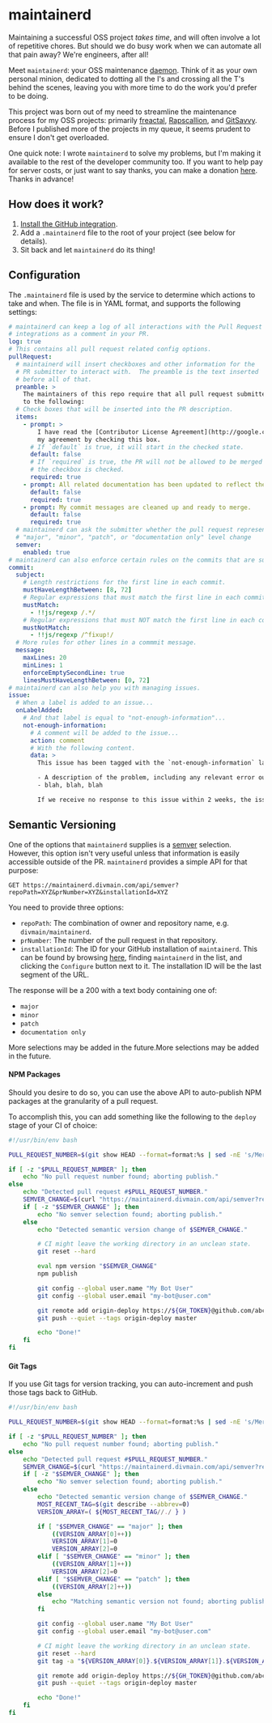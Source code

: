 # maintainerd

Maintaining a successful OSS project _takes time_, and will often involve a lot of repetitive chores.  But should we do busy work when we can automate all that pain away?  We're engineers, after all!

Meet `maintainerd`: your OSS maintenance [daemon][1].  Think of it as your own personal minion, dedicated to dotting all the I's and crossing all the T's behind the scenes, leaving you with more time to do the work you'd prefer to be doing.

This project was born out of my need to streamline the maintenance process for my OSS projects: primarily [freactal](https://github.com/FormidableLabs/freactal), [Rapscallion](https://github.com/FormidableLabs/rapscallion), and [GitSavvy](https://github.com/divmain/GitSavvy).  Before I published more of the projects in my queue, it seems prudent to ensure I don't get overloaded.

One quick note: I wrote `maintainerd` to solve my problems, but I'm making it available to the rest of the developer community too.  If you want to help pay for server costs, or just want to say thanks, you can make a donation [here](https://donorbox.org/maintainerd).  Thanks in advance!

[1]: https://en.wikipedia.org/wiki/Daemon_(computing)


## How does it work?

1. [Install the GitHub integration](https://github.com/apps/maintainerd).
2. Add a `.maintainerd` file to the root of your project (see below for details).
3. Sit back and let `maintainerd` do its thing!


## Configuration

The `.maintainerd` file is used by the service to determine which actions to take and when.  The file is in YAML format, and supports the following settings:

```yaml
# maintainerd can keep a log of all interactions with the Pull Request
# integrations as a comment in your PR.
log: true
# This contains all pull request related config options.
pullRequest:
  # maintainerd will insert checkboxes and other information for the
  # PR submitter to interact with.  The preamble is the text inserted
  # before all of that.
  preamble: >
    The maintainers of this repo require that all pull request submitters agree and adhere
    to the following:
  # Check boxes that will be inserted into the PR description.
  items:
    - prompt: >
        I have read the [Contributor License Agreement](http://google.com), and indicate
        my agreement by checking this box.
      # If `default` is true, it will start in the checked state.
      default: false
      # If `required` is true, the PR will not be allowed to be merged before
      # the checkbox is checked.
      required: true
    - prompt: All related documentation has been updated to reflect the changes made.
      default: false
      required: true
    - prompt: My commit messages are cleaned up and ready to merge.
      default: false
      required: true
  # maintainerd can ask the submitter whether the pull request represents a
  # "major", "minor", "patch", or "documentation only" level change
  semver:
    enabled: true
# maintainerd can also enforce certain rules on the commits that are submitted
commit:
  subject:
    # Length restrictions for the first line in each commit.
    mustHaveLengthBetween: [8, 72]
    # Regular expressions that must match the first line in each commit.
    mustMatch:
      - !!js/regexp /.*/
    # Regular expressions that must NOT match the first line in each commit.
    mustNotMatch:
      - !!js/regexp /^fixup!/
  # More rules for other lines in a commmit message.
  message:
    maxLines: 20
    minLines: 1
    enforceEmptySecondLine: true
    linesMustHaveLengthBetween: [0, 72]
# maintainerd can also help you with managing issues.
issue:
  # When a label is added to an issue...
  onLabelAdded:
    # And that label is equal to "not-enough-information"...
    not-enough-information:
      # A comment will be added to the issue...
      action: comment
      # With the following content.
      data: >
        This issue has been tagged with the `not-enough-information` label.  In order for us to help you, please respond with the following information:

        - A description of the problem, including any relevant error output that you find in the Sublime console.
        - blah, blah, blah

        If we receive no response to this issue within 2 weeks, the issue will be closed.  If that happens, feel free to re-open with the requested information.  Thank you!
```

## Semantic Versioning

One of the options that `maintainerd` supplies is a [semver](http://semver.org) selection.  However, this option isn't very useful unless that information is easily accessible outside of the PR.  `maintainerd` provides a simple API for that purpose:

`GET https://maintainerd.divmain.com/api/semver?repoPath=XYZ&prNumber=XYZ&installationId=XYZ`

You need to provide three options:

- `repoPath`: The combination of owner and repository name, e.g. `divmain/maintainerd`.
- `prNumber`: The number of the pull request in that repository.
- `installationId`: The ID for your GitHub installation of `maintainerd`.  This can be found by browsing [here](https://github.com/settings/installations), finding `maintainerd` in the list, and clicking the `Configure` button next to it.  The installation ID will be the last segment of the URL.

The response will be a 200 with a text body containing one of:

- `major`
- `minor`
- `patch`
- `documentation only`

More selections may be added in the future.More selections may be added in the future.


#### NPM Packages

Should you desire to do so, you can use the above API to auto-publish NPM packages at the granularity of a pull request.

To accomplish this, you can add something like the following to the `deploy` stage of your CI of choice:

```sh
#!/usr/bin/env bash

PULL_REQUEST_NUMBER=$(git show HEAD --format=format:%s | sed -nE 's/Merge pull request #([0-9]+).*/\1/p')

if [ -z "$PULL_REQUEST_NUMBER" ]; then
    echo "No pull request number found; aborting publish."
else
    echo "Detected pull request #$PULL_REQUEST_NUMBER."
    SEMVER_CHANGE=$(curl "https://maintainerd.divmain.com/api/semver?repoPath=abc/xyz&installationId=55555&prNumber=$PULL_REQUEST_NUMBER")
    if [ -z "$SEMVER_CHANGE" ]; then
        echo "No semver selection found; aborting publish."
    else
        echo "Detected semantic version change of $SEMVER_CHANGE."

        # CI might leave the working directory in an unclean state.
        git reset --hard

        eval npm version "$SEMVER_CHANGE"
        npm publish

        git config --global user.name "My Bot User"
        git config --global user.email "my-bot@user.com"

        git remote add origin-deploy https://${GH_TOKEN}@github.com/abc/xyz.git > /dev/null 2>&1
        git push --quiet --tags origin-deploy master

        echo "Done!"
    fi
fi
```

#### Git Tags

If you use Git tags for version tracking, you can auto-increment and push those tags back to GitHub.

```sh
#!/usr/bin/env bash

PULL_REQUEST_NUMBER=$(git show HEAD --format=format:%s | sed -nE 's/Merge pull request #([0-9]+).*/\1/p')

if [ -z "$PULL_REQUEST_NUMBER" ]; then
    echo "No pull request number found; aborting publish."
else
    echo "Detected pull request #$PULL_REQUEST_NUMBER."
    SEMVER_CHANGE=$(curl "https://maintainerd.divmain.com/api/semver?repoPath=abc/xyz&installationId=55555&prNumber=$PULL_REQUEST_NUMBER")
    if [ -z "$SEMVER_CHANGE" ]; then
        echo "No semver selection found; aborting publish."
    else
        echo "Detected semantic version change of $SEMVER_CHANGE."
        MOST_RECENT_TAG=$(git describe --abbrev=0)
        VERSION_ARRAY=( ${MOST_RECENT_TAG//./ } )

        if [ "$SEMVER_CHANGE" == "major" ]; then
            ((VERSION_ARRAY[0]++))
            VERSION_ARRAY[1]=0
            VERSION_ARRAY[2]=0
        elif [ "$SEMVER_CHANGE" == "minor" ]; then
            ((VERSION_ARRAY[1]++))
            VERSION_ARRAY[2]=0
        elif [ "$SEMVER_CHANGE" == "patch" ]; then
            ((VERSION_ARRAY[2]++))
        else
            echo "Matching semantic version not found; aborting publish."
        fi

        git config --global user.name "My Bot User"
        git config --global user.email "my-bot@user.com"

        # CI might leave the working directory in an unclean state.
        git reset --hard
        git tag -a "${VERSION_ARRAY[0]}.${VERSION_ARRAY[1]}.${VERSION_ARRAY[2]}" -m "v${VERSION_ARRAY[0]}.${VERSION_ARRAY[1]}.${VERSION_ARRAY[2]}"

        git remote add origin-deploy https://${GH_TOKEN}@github.com/abc/xyz.git > /dev/null 2>&1
        git push --quiet --tags origin-deploy master

        echo "Done!"
    fi
fi
```


